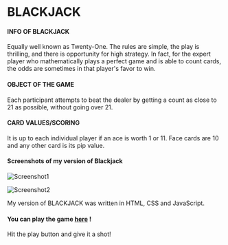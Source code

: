# BLACKJACK

#### INFO OF BLACKJACK
Equally well known as Twenty-One. The rules are simple, the play is thrilling, and there is opportunity for high strategy. In fact, for the expert player who mathematically plays a perfect game and is able to count cards, the odds are sometimes in that player's favor to win.

#### OBJECT OF THE GAME
Each participant attempts to beat the dealer by getting a count as close to 21 as possible, without going over 21.

#### CARD VALUES/SCORING
It is up to each individual player if an ace is worth 1 or 11. Face cards are 10 and any other card is its pip value.

#### Screenshots of my version of Blackjack
![Screenshot1](https://i.imgur.com/dKxnlwn.png)

![Screenshot2](https://i.imgur.com/E5EehME.png)


My version of BLACKJACK was written in HTML, CSS and JavaScript.

#### You can play the game [here](https://chengjuncao.github.io/BlackJack/) !

Hit the play button and give it a shot!
